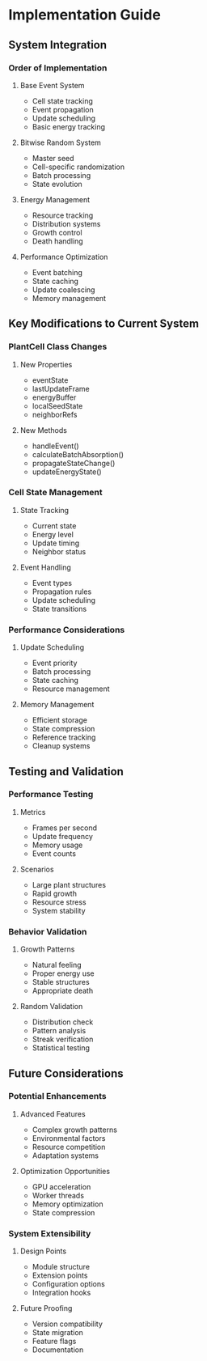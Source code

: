 # Implementation Guide

## System Integration

### Order of Implementation

1. Base Event System

   - Cell state tracking
   - Event propagation
   - Update scheduling
   - Basic energy tracking

2. Bitwise Random System

   - Master seed
   - Cell-specific randomization
   - Batch processing
   - State evolution

3. Energy Management

   - Resource tracking
   - Distribution systems
   - Growth control
   - Death handling

4. Performance Optimization
   - Event batching
   - State caching
   - Update coalescing
   - Memory management

## Key Modifications to Current System

### PlantCell Class Changes

1. New Properties

   - eventState
   - lastUpdateFrame
   - energyBuffer
   - localSeedState
   - neighborRefs

2. New Methods
   - handleEvent()
   - calculateBatchAbsorption()
   - propagateStateChange()
   - updateEnergyState()

### Cell State Management

1. State Tracking

   - Current state
   - Energy level
   - Update timing
   - Neighbor status

2. Event Handling
   - Event types
   - Propagation rules
   - Update scheduling
   - State transitions

### Performance Considerations

1. Update Scheduling

   - Event priority
   - Batch processing
   - State caching
   - Resource management

2. Memory Management
   - Efficient storage
   - State compression
   - Reference tracking
   - Cleanup systems

## Testing and Validation

### Performance Testing

1. Metrics

   - Frames per second
   - Update frequency
   - Memory usage
   - Event counts

2. Scenarios
   - Large plant structures
   - Rapid growth
   - Resource stress
   - System stability

### Behavior Validation

1. Growth Patterns

   - Natural feeling
   - Proper energy use
   - Stable structures
   - Appropriate death

2. Random Validation
   - Distribution check
   - Pattern analysis
   - Streak verification
   - Statistical testing

## Future Considerations

### Potential Enhancements

1. Advanced Features

   - Complex growth patterns
   - Environmental factors
   - Resource competition
   - Adaptation systems

2. Optimization Opportunities
   - GPU acceleration
   - Worker threads
   - Memory optimization
   - State compression

### System Extensibility

1. Design Points

   - Module structure
   - Extension points
   - Configuration options
   - Integration hooks

2. Future Proofing
   - Version compatibility
   - State migration
   - Feature flags
   - Documentation
